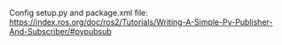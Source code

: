 Config setup.py and package.xml file:
https://index.ros.org/doc/ros2/Tutorials/Writing-A-Simple-Py-Publisher-And-Subscriber/#pypubsub